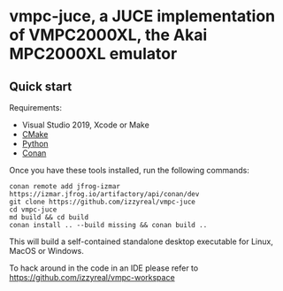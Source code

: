 # vmpc-juce, a JUCE implementation of VMPC2000XL, the Akai MPC2000XL emulator

## Quick start

Requirements:
- Visual Studio 2019, Xcode or Make
- [CMake](https://cmake.org/)
- [Python](https://www.python.org/downloads/)
- [Conan](https://docs.conan.io/en/latest/installation.html)

Once you have these tools installed, run the following commands:
```
conan remote add jfrog-izmar https://izmar.jfrog.io/artifactory/api/conan/dev
git clone https://github.com/izzyreal/vmpc-juce
cd vmpc-juce
md build && cd build
conan install .. --build missing && conan build ..
```

This will build a self-contained standalone desktop executable for Linux, MacOS or Windows.

To hack around in the code in an IDE please refer to https://github.com/izzyreal/vmpc-workspace
